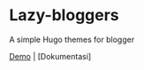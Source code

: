 # Lazy-bloggers
A simple Hugo themes for blogger

[Demo](https://made-wiguna.web.app) | [Dokumentasi]
